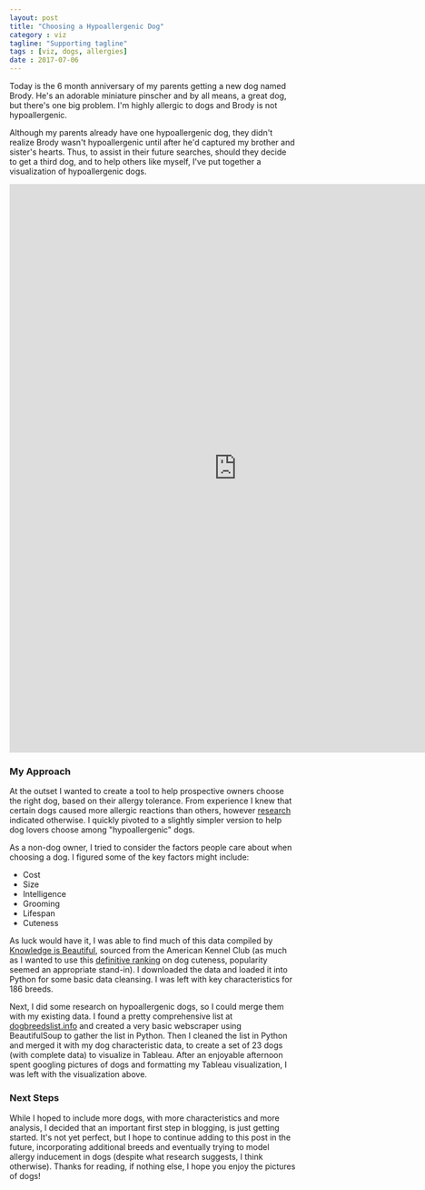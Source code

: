 ```yaml
---
layout: post
title: "Choosing a Hypoallergenic Dog"
category : viz
tagline: "Supporting tagline"
tags : [viz, dogs, allergies]
date : 2017-07-06
---
```


<p class="intro"><span class="dropcap">T</span>oday is the 6 month anniversary of my parents getting a new dog named Brody. He's an adorable miniature pinscher and by all means, a great dog, but there's one big problem. I'm highly allergic to dogs and Brody is not hypoallergenic.</p>

Although my parents already have one hypoallergenic dog, they didn't realize Brody wasn't hypoallergenic until after he'd captured my brother and sister's hearts. Thus, to assist in their future searches, should they decide to get a third dog, and to help others like myself, I've put together a visualization of hypoallergenic dogs.

<iframe
  style="border: 0px;"
  src="https://public.tableau.com/shared/QDCSBRNZK?:display_count=yes"
  scrolling="no"
  width="800px"
  height="1000px">
</iframe>

### My Approach
At the outset I wanted to create a tool to help prospective owners choose the right dog, based on their allergy tolerance. From experience I knew that certain dogs caused more allergic reactions than others, however [research][studylink] indicated otherwise. I quickly pivoted to a slightly simpler version to help dog lovers choose among "hypoallergenic" dogs.

As a non-dog owner, I tried to consider the factors people care about when choosing a dog. I figured some of the key factors might include:

* Cost
* Size
* Intelligence
* Grooming
* Lifespan
* Cuteness

As luck would have it, I was able to find much of this data compiled by [Knowledge is Beautiful][bestinshow], sourced from the American Kennel Club (as much as I wanted to use this [definitive ranking][puppers] on dog cuteness, popularity seemed an appropriate stand-in). I downloaded the data and loaded it into Python for some basic data cleansing. I was left with key characteristics for 186 breeds.

Next, I did some research on hypoallergenic dogs, so I could merge them with my existing data. I found a pretty comprehensive list at [dogbreedslist.info][hypos] and created a very basic webscraper using BeautifulSoup to gather the list in Python. Then I cleaned the list in Python and merged it with my dog characteristic data, to create a set of 23 dogs (with complete data) to visualize in Tableau. After an enjoyable afternoon spent googling pictures of dogs and formatting my Tableau visualization, I was left with the visualization above.

### Next Steps
While I hoped to include more dogs, with more characteristics and more analysis, I decided that an important first step in blogging, is just getting started. It's not yet perfect, but I hope to continue adding to this post in the future, incorporating additional breeds and eventually trying to model allergy inducement in dogs (despite what research suggests, I think otherwise). Thanks for reading, if nothing else, I hope you enjoy the pictures of dogs!


[studylink]: https://well.blogs.nytimes.com/2011/07/11/the-myth-of-the-allergy-free-dog/
[puppers]: https://www.buzzfeed.com/kaelintully/sorry-guys-this-was-really-hard?utm_term=.ksD6orzqq#.bhMJ1K4ee
[bestinshow]: https://docs.google.com/spreadsheets/d/1l_HfF5EaN-QgnLc2UYdCc7L2CVrk0p3VdGB1godOyhk/edit#gid=20
[hypos]: http://www.dogbreedslist.info/hypoallergenic-dog-breeds/list_14_1.html#.WV6xOBMrLq0
